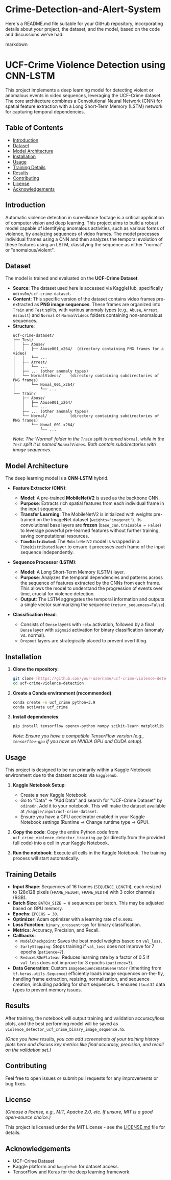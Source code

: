 # Crime-Detection-and-Alert-System
Here's a README.md file suitable for your GitHub repository, incorporating details about your project, the dataset, and the model, based on the code and discussions we've had:

markdown
# UCF-Crime Violence Detection using CNN-LSTM

This project implements a deep learning model for detecting violent or anomalous events in video sequences, leveraging the UCF-Crime dataset. The core architecture combines a Convolutional Neural Network (CNN) for spatial feature extraction with a Long Short-Term Memory (LSTM) network for capturing temporal dependencies.

## Table of Contents
- [Introduction](#introduction)
- [Dataset](#dataset)
- [Model Architecture](#model-architecture)
- [Installation](#installation)
- [Usage](#usage)
- [Training Details](#training-details)
- [Results](#results)
- [Contributing](#contributing)
- [License](#license)
- [Acknowledgements](#acknowledgements)

## Introduction

Automatic violence detection in surveillance footage is a critical application of computer vision and deep learning. This project aims to build a robust model capable of identifying anomalous activities, such as various forms of violence, by analyzing sequences of video frames. The model processes individual frames using a CNN and then analyzes the temporal evolution of these features using an LSTM, classifying the sequence as either "normal" or "anomalous/violent".

## Dataset

The model is trained and evaluated on the **UCF-Crime Dataset**.
* **Source**: The dataset used here is accessed via KaggleHub, specifically `odins0n/ucf-crime-dataset`.
* **Content**: This specific version of the dataset contains video frames pre-extracted as **PNG image sequences**. These frames are organized into `Train` and `Test` splits, with various anomaly types (e.g., `Abuse`, `Arrest`, `Assault`) and `Normal` or `NormalVideos` folders containing non-anomalous sequences.
* **Structure**:
    ```
    ucf-crime-dataset/
    ├── Test/
    │   ├── Abuse/
    │   │   ├── Abuse001_x264/  (directory containing PNG frames for a video)
    │   │   └── ...
    │   ├── Arrest/
    │   │   └── ...
    │   ├── ... (other anomaly types)
    │   └── NormalVideos/    (directory containing subdirectories of PNG frames)
    │       └── Nomal_001_x264/
    │           └── ...
    └── Train/
        ├── Abuse/
        │   ├── Abuse001_x264/
        │   └── ...
        ├── ... (other anomaly types)
        └── Normal/          (directory containing subdirectories of PNG frames)
            └── Nomal_001_x264/
                └── ...
    ```
    *Note: The 'Normal' folder in the `Train` split is named `Normal`, while in the `Test` split it is named `NormalVideos`. Both contain subdirectories with image sequences.*

## Model Architecture

The deep learning model is a **CNN-LSTM** hybrid.

* **Feature Extractor (CNN)**:
    * **Model**: A pre-trained **MobileNetV2** is used as the backbone CNN.
    * **Purpose**: Extracts rich spatial features from each individual frame in the input sequence.
    * **Transfer Learning**: The MobileNetV2 is initialized with weights pre-trained on the ImageNet dataset (`weights='imagenet'`). Its convolutional base layers are **frozen** (`base_cnn.trainable = False`) to leverage powerful pre-learned features without further training, saving computational resources.
    * **`TimeDistributed`**: The `MobileNetV2` model is wrapped in a `TimeDistributed` layer to ensure it processes each frame of the input sequence independently.

* **Sequence Processor (LSTM)**:
    * **Model**: A Long Short-Term Memory (LSTM) layer.
    * **Purpose**: Analyzes the temporal dependencies and patterns across the sequence of features extracted by the CNNs from each frame. This allows the model to understand the progression of events over time, crucial for violence detection.
    * **Output**: The LSTM aggregates the temporal information and outputs a single vector summarizing the sequence (`return_sequences=False`).

* **Classification Head**:
    * Consists of `Dense` layers with `relu` activation, followed by a final `Dense` layer with `sigmoid` activation for binary classification (anomaly vs. normal).
    * `Dropout` layers are strategically placed to prevent overfitting.

## Installation

1.  **Clone the repository**:
    ```bash
    git clone [https://github.com/your-username/ucf-crime-violence-detection.git](https://github.com/your-username/ucf-crime-violence-detection.git)
    cd ucf-crime-violence-detection
    ```

2.  **Create a Conda environment (recommended)**:
    ```bash
    conda create -n ucf_crime python=3.9
    conda activate ucf_crime
    ```

3.  **Install dependencies**:
    ```bash
    pip install tensorflow opencv-python numpy scikit-learn matplotlib tqdm kagglehub
    ```
    *Note: Ensure you have a compatible TensorFlow version (e.g., `tensorflow-gpu` if you have an NVIDIA GPU and CUDA setup).*

## Usage

This project is designed to be run primarily within a Kaggle Notebook environment due to the dataset access via `kagglehub`.

1.  **Kaggle Notebook Setup**:
    * Create a new Kaggle Notebook.
    * Go to "Data" -> "Add Data" and search for "UCF-Crime Dataset" by `odins0n`. Add it to your notebook. This will make the dataset available at `/kaggle/input/ucf-crime-dataset`.
    * Ensure you have a GPU accelerator enabled in your Kaggle Notebook settings (Runtime -> Change runtime type -> GPU).

2.  **Copy the code**: Copy the entire Python code from `ucf_crime_violence_detector_training.py` (or directly from the provided full code) into a cell in your Kaggle Notebook.

3.  **Run the notebook**: Execute all cells in the Kaggle Notebook. The training process will start automatically.

## Training Details

* **Input Shape**: Sequences of 16 frames (`SEQUENCE_LENGTH`), each resized to 128x128 pixels (`FRAME_HEIGHT`, `FRAME_WIDTH`) with 3 color channels (RGB).
* **Batch Size**: `BATCH_SIZE = 8` sequences per batch. This may be adjusted based on GPU memory.
* **Epochs**: `EPOCHS = 30`.
* **Optimizer**: Adam optimizer with a learning rate of `0.0001`.
* **Loss Function**: `binary_crossentropy` for binary classification.
* **Metrics**: Accuracy, Precision, and Recall.
* **Callbacks**:
    * `ModelCheckpoint`: Saves the best model weights based on `val_loss`.
    * `EarlyStopping`: Stops training if `val_loss` does not improve for 7 epochs (`patience=7`).
    * `ReduceLROnPlateau`: Reduces learning rate by a factor of 0.5 if `val_loss` does not improve for 3 epochs (`patience=3`).
* **Data Generation**: Custom `ImageSequenceDataGenerator` (inheriting from `tf.keras.utils.Sequence`) efficiently loads image sequences on-the-fly, handling frame extraction, resizing, normalization, and sequence creation, including padding for short sequences. It ensures `float32` data types to prevent memory issues.

## Results

After training, the notebook will output training and validation accuracy/loss plots, and the best performing model will be saved as `violence_detector_ucf_crime_binary_image_sequence.h5`.

*(Once you have results, you can add screenshots of your training history plots here and discuss key metrics like final accuracy, precision, and recall on the validation set.)*

## Contributing

Feel free to open issues or submit pull requests for any improvements or bug fixes.

## License

*(Choose a license, e.g., MIT, Apache 2.0, etc. If unsure, MIT is a good open-source choice.)*

This project is licensed under the MIT License - see the [LICENSE.md](LICENSE.md) file for details.

## Acknowledgements

* UCF-Crime Dataset
* Kaggle platform and `kagglehub` for dataset access.
* TensorFlow and Keras for the deep learning framework.
